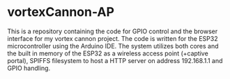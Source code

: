 # vortexCannon-AP
This is a repository containing the code for GPIO control and the browser interface for my vortex cannon project. The code is written for the ESP32 microcontroller using the Arduino IDE. The system utilizes both cores and the built in memory of the ESP32 as a wireless access point (+captive portal), SPIFFS filesystem to host a HTTP server on address 192.168.1.1 and GPIO handling. 

